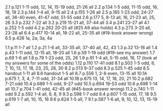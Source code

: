 2.1 p.121 1-11 odd, 12, 14, 15-19 odd, 21-26 all
2.2 p.134 1-5 odd, 11-15 odd, 16, 18, 19
2.3 p.144 1-4 all, 9-15 all
2.4 p.155 1-26 all
2.5 p.165 1-23 odd, 24-27 all, 36-40 even, 41-47 odd, 51-55 odd
2.6 p.177 5, 8-13 all, 16, 21-23 all, 25, 26
3.3 p.232 7-22 all
3.2 p.219 15-21 all, 37-44 all
3.4 p.241 23-27 all
4.1 p.252 1-5 odd
4.2 p.262 20-25 all (#25 A9 also holds)
4.3 p.273 3-20 all, 23-28 all
6.4 p.417 10-14 all, 18-22 all, 25-35 all (#19-book answer wrong)
6.5 p.426 1a, 2a, 3a, 4a

1.1 p.11 1-7 all
1.2 p.21 1-6 all, 33-35 all, 37-40 all, 42, 43
1.3 p.32 13-16 all
1.4 p.43 1-11 odd, 12-15 all, 18-20 all
1.6 p.59 1-19 odd (#19-see my answer)
1.7 p.69 1-6 all
1.8 p.79 1-23 odd, 25, 26
1.9 p.91 1-4 all, 5-15 odd, 16, 17 (look at my answers for some of the odds)
1.12 p.110 17-41 odd
8.1 p.503 1-5 odd, 6, 7, 10, 13, 17, 18, 23, 25, 28, 30
8.2 p.513 9-37 odd
8.3 p.525 1-45 odd
8.5 handout 1-11 all
8.6 handout 1-5 all
8.7 p.556 1, 2-8 even, 13-15 all
10.1A p.675 1, 3, 4, 7-11 odd, 31-34 all
10.1B p.675 13, 14, 17, 18, 20, 21
10.2 p.682 7-21 odd
10.4 p.689 1-5 odd, 9-27 odd
10.5 p.694 19-53 odd
10.6 p.698 1-14 all
10.7 p.704 1-41 odd, 42-45 all (#45-book answer wrong)
11.2 p.740 1-11 odd
9.2 p.592 1-4 all, 6, 8, 9
9.3 p.598 1-7 odd
9.4 p.607 1-15 odd, 17, 18
9.5 p.619 1-7 all, 10, 15, 16
9.6 p.624 1-5 all, 7
9.1 p.587 1-6 all, 9, 10, 12, 13, 15-19 all

